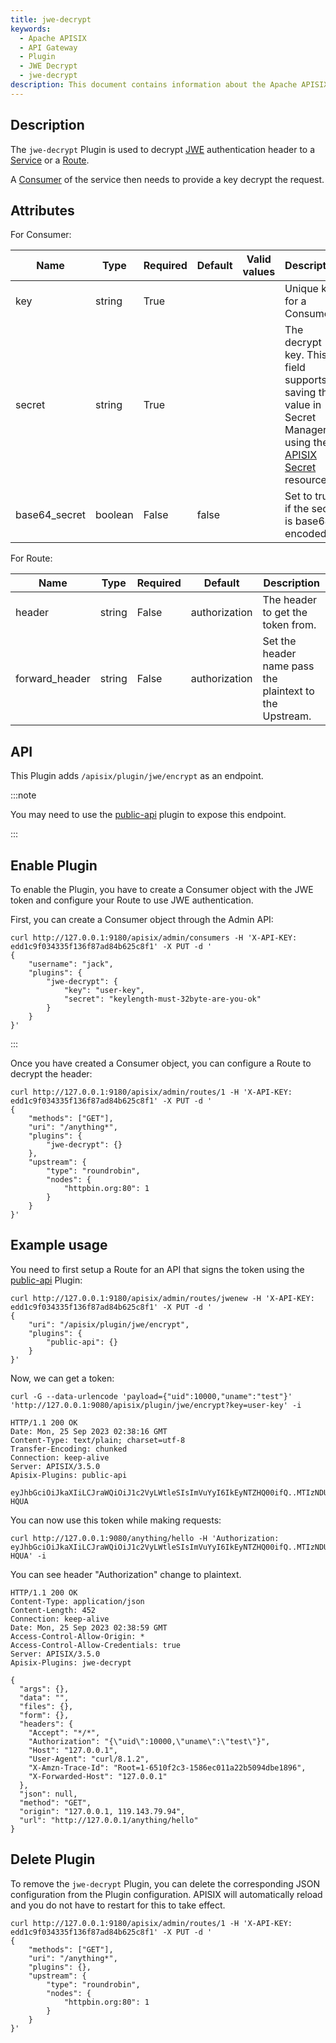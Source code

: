 ```yaml
---
title: jwe-decrypt
keywords:
  - Apache APISIX
  - API Gateway
  - Plugin
  - JWE Decrypt
  - jwe-decrypt
description: This document contains information about the Apache APISIX jwe-decrypt Plugin.
---
```


<!--
#
# Licensed to the Apache Software Foundation (ASF) under one or more
# contributor license agreements.  See the NOTICE file distributed with
# this work for additional information regarding copyright ownership.
# The ASF licenses this file to You under the Apache License, Version 2.0
# (the "License"); you may not use this file except in compliance with
# the License.  You may obtain a copy of the License at
#
#     http://www.apache.org/licenses/LICENSE-2.0
#
# Unless required by applicable law or agreed to in writing, software
# distributed under the License is distributed on an "AS IS" BASIS,
# WITHOUT WARRANTIES OR CONDITIONS OF ANY KIND, either express or implied.
# See the License for the specific language governing permissions and
# limitations under the License.
#
-->

## Description

The `jwe-decrypt` Plugin is used to decrypt [JWE](https://datatracker.ietf.org/doc/html/rfc7516) authentication header to a [Service](../terminology/service.md) or a [Route](../terminology/route.md).

A [Consumer](../terminology/consumer.md) of the service then needs to provide a key decrypt the request.

## Attributes

For Consumer:

| Name          | Type    | Required                                              | Default | Valid values                | Description                                                                                                                                                                                 |
|---------------|---------|-------------------------------------------------------|---------|-----------------------------|---------------------------------------------------------------------------------------------------------------------------------------------------------------------------------------------|
| key           | string  | True                                                  |         |                             | Unique key for a Consumer.                                                                                                                                                                  |
| secret        | string  | True                                                 |         |                             | The decrypt key. This field supports saving the value in Secret Manager using the [APISIX Secret](../terminology/secret.md) resource.       |
| base64_secret | boolean | False                                                 | false   |                             | Set to true if the secret is base64 encoded.                                                                                                                                                |

For Route:

| Name   | Type   | Required | Default       | Description                                                         |
|--------|--------|----------|---------------|---------------------------------------------------------------------|
| header | string | False    | authorization | The header to get the token from.                                   |
| forward_header | string | False     | authorization  | Set the header name pass the plaintext to the Upstream.   |

## API

This Plugin adds `/apisix/plugin/jwe/encrypt` as an endpoint.

:::note

You may need to use the [public-api](public-api.md) plugin to expose this endpoint.

:::

## Enable Plugin

To enable the Plugin, you have to create a Consumer object with the JWE token and configure your Route to use JWE authentication.

First, you can create a Consumer object through the Admin API:

```shell
curl http://127.0.0.1:9180/apisix/admin/consumers -H 'X-API-KEY: edd1c9f034335f136f87ad84b625c8f1' -X PUT -d '
{
    "username": "jack",
    "plugins": {
        "jwe-decrypt": {
            "key": "user-key",
            "secret": "keylength-must-32byte-are-you-ok"
        }
    }
}'
```

:::

Once you have created a Consumer object, you can configure a Route to decrypt the header:

```shell
curl http://127.0.0.1:9180/apisix/admin/routes/1 -H 'X-API-KEY: edd1c9f034335f136f87ad84b625c8f1' -X PUT -d '
{
    "methods": ["GET"],
    "uri": "/anything*",
    "plugins": {
        "jwe-decrypt": {}
    },
    "upstream": {
        "type": "roundrobin",
        "nodes": {
            "httpbin.org:80": 1
        }
    }
}'
```

## Example usage

You need to first setup a Route for an API that signs the token using the [public-api](public-api.md) Plugin:

```shell
curl http://127.0.0.1:9180/apisix/admin/routes/jwenew -H 'X-API-KEY: edd1c9f034335f136f87ad84b625c8f1' -X PUT -d '
{
    "uri": "/apisix/plugin/jwe/encrypt",
    "plugins": {
        "public-api": {}
    }
}'
```

Now, we can get a token:

```shell
curl -G --data-urlencode 'payload={"uid":10000,"uname":"test"}' 'http://127.0.0.1:9080/apisix/plugin/jwe/encrypt?key=user-key' -i
```

```
HTTP/1.1 200 OK
Date: Mon, 25 Sep 2023 02:38:16 GMT
Content-Type: text/plain; charset=utf-8
Transfer-Encoding: chunked
Connection: keep-alive
Server: APISIX/3.5.0
Apisix-Plugins: public-api

eyJhbGciOiJkaXIiLCJraWQiOiJ1c2VyLWtleSIsImVuYyI6IkEyNTZHQ00ifQ..MTIzNDU2Nzg5MDEy.hfzMJ0YfmbMcJ0ojgv4PYAHxPjlgMivmv35MiA.7nilnBt2dxLR_O6kf-HQUA
```

You can now use this token while making requests:

```shell
curl http://127.0.0.1:9080/anything/hello -H 'Authorization: eyJhbGciOiJkaXIiLCJraWQiOiJ1c2VyLWtleSIsImVuYyI6IkEyNTZHQ00ifQ..MTIzNDU2Nzg5MDEy.hfzMJ0YfmbMcJ0ojgv4PYAHxPjlgMivmv35MiA.7nilnBt2dxLR_O6kf-HQUA' -i
```

You can see header "Authorization" change to plaintext.
```
HTTP/1.1 200 OK
Content-Type: application/json
Content-Length: 452
Connection: keep-alive
Date: Mon, 25 Sep 2023 02:38:59 GMT
Access-Control-Allow-Origin: *
Access-Control-Allow-Credentials: true
Server: APISIX/3.5.0
Apisix-Plugins: jwe-decrypt

{
  "args": {},
  "data": "",
  "files": {},
  "form": {},
  "headers": {
    "Accept": "*/*",
    "Authorization": "{\"uid\":10000,\"uname\":\"test\"}",
    "Host": "127.0.0.1",
    "User-Agent": "curl/8.1.2",
    "X-Amzn-Trace-Id": "Root=1-6510f2c3-1586ec011a22b5094dbe1896",
    "X-Forwarded-Host": "127.0.0.1"
  },
  "json": null,
  "method": "GET",
  "origin": "127.0.0.1, 119.143.79.94",
  "url": "http://127.0.0.1/anything/hello"
}
```

## Delete Plugin

To remove the `jwe-decrypt` Plugin, you can delete the corresponding JSON configuration from the Plugin configuration. APISIX will automatically reload and you do not have to restart for this to take effect.

```shell
curl http://127.0.0.1:9180/apisix/admin/routes/1 -H 'X-API-KEY: edd1c9f034335f136f87ad84b625c8f1' -X PUT -d '
{
    "methods": ["GET"],
    "uri": "/anything*",
    "plugins": {},
    "upstream": {
        "type": "roundrobin",
        "nodes": {
            "httpbin.org:80": 1
        }
    }
}'
```
